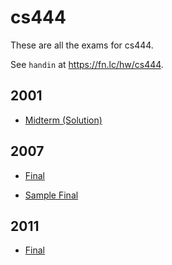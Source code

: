 # cs444

These are all the exams for cs444.

See `handin` at https://fn.lc/hw/cs444.



## 2001


* [Midterm (Solution)](/static/exams/cs444/2001/cs444mt-01.pdf)



## 2007


* [Final](/static/exams/cs444/2007/CPSC444_Final_Term2_2007.pdf)

* [Sample Final](/static/exams/cs444/2007/CPSC444FinalExamReviewQuestions_2007.pdf)



## 2011


* [Final](/static/exams/cs444/2011/CPSC444_Final_Term2_2011.pdf)


